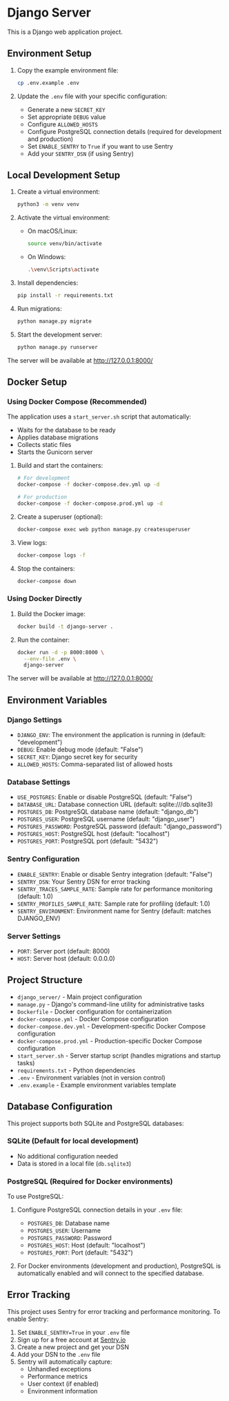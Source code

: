 # Django Server

This is a Django web application project.

## Environment Setup

1. Copy the example environment file:
   ```bash
   cp .env.example .env
   ```

2. Update the `.env` file with your specific configuration:
   - Generate a new `SECRET_KEY`
   - Set appropriate `DEBUG` value
   - Configure `ALLOWED_HOSTS`
   - Configure PostgreSQL connection details (required for development and production)
   - Set `ENABLE_SENTRY` to `True` if you want to use Sentry
   - Add your `SENTRY_DSN` (if using Sentry)

## Local Development Setup

1. Create a virtual environment:
   ```bash
   python3 -m venv venv
   ```

2. Activate the virtual environment:
   - On macOS/Linux:
     ```bash
     source venv/bin/activate
     ```
   - On Windows:
     ```bash
     .\venv\Scripts\activate
     ```

3. Install dependencies:
   ```bash
   pip install -r requirements.txt
   ```

4. Run migrations:
   ```bash
   python manage.py migrate
   ```

5. Start the development server:
   ```bash
   python manage.py runserver
   ```

The server will be available at http://127.0.0.1:8000/

## Docker Setup

### Using Docker Compose (Recommended)

The application uses a `start_server.sh` script that automatically:
- Waits for the database to be ready
- Applies database migrations
- Collects static files
- Starts the Gunicorn server

1. Build and start the containers:
   ```bash
   # For development
   docker-compose -f docker-compose.dev.yml up -d
   
   # For production
   docker-compose -f docker-compose.prod.yml up -d
   ```

2. Create a superuser (optional):
   ```bash
   docker-compose exec web python manage.py createsuperuser
   ```

3. View logs:
   ```bash
   docker-compose logs -f
   ```

4. Stop the containers:
   ```bash
   docker-compose down
   ```

### Using Docker Directly

1. Build the Docker image:
   ```bash
   docker build -t django-server .
   ```

2. Run the container:
   ```bash
   docker run -d -p 8000:8000 \
     --env-file .env \
     django-server
   ```

The server will be available at http://127.0.0.1:8000/

## Environment Variables

### Django Settings
- `DJANGO_ENV`: The environment the application is running in (default: "development")
- `DEBUG`: Enable debug mode (default: "False")
- `SECRET_KEY`: Django secret key for security
- `ALLOWED_HOSTS`: Comma-separated list of allowed hosts

### Database Settings
- `USE_POSTGRES`: Enable or disable PostgreSQL (default: "False")
- `DATABASE_URL`: Database connection URL (default: sqlite:///db.sqlite3)
- `POSTGRES_DB`: PostgreSQL database name (default: "django_db")
- `POSTGRES_USER`: PostgreSQL username (default: "django_user")
- `POSTGRES_PASSWORD`: PostgreSQL password (default: "django_password")
- `POSTGRES_HOST`: PostgreSQL host (default: "localhost")
- `POSTGRES_PORT`: PostgreSQL port (default: "5432")

### Sentry Configuration
- `ENABLE_SENTRY`: Enable or disable Sentry integration (default: "False")
- `SENTRY_DSN`: Your Sentry DSN for error tracking
- `SENTRY_TRACES_SAMPLE_RATE`: Sample rate for performance monitoring (default: 1.0)
- `SENTRY_PROFILES_SAMPLE_RATE`: Sample rate for profiling (default: 1.0)
- `SENTRY_ENVIRONMENT`: Environment name for Sentry (default: matches DJANGO_ENV)

### Server Settings
- `PORT`: Server port (default: 8000)
- `HOST`: Server host (default: 0.0.0.0)

## Project Structure

- `django_server/` - Main project configuration
- `manage.py` - Django's command-line utility for administrative tasks
- `Dockerfile` - Docker configuration for containerization
- `docker-compose.yml` - Docker Compose configuration
- `docker-compose.dev.yml` - Development-specific Docker Compose configuration
- `docker-compose.prod.yml` - Production-specific Docker Compose configuration
- `start_server.sh` - Server startup script (handles migrations and startup tasks)
- `requirements.txt` - Python dependencies
- `.env` - Environment variables (not in version control)
- `.env.example` - Example environment variables template

## Database Configuration

This project supports both SQLite and PostgreSQL databases:

### SQLite (Default for local development)
- No additional configuration needed
- Data is stored in a local file (`db.sqlite3`)

### PostgreSQL (Required for Docker environments)
To use PostgreSQL:

1. Configure PostgreSQL connection details in your `.env` file:
   - `POSTGRES_DB`: Database name
   - `POSTGRES_USER`: Username
   - `POSTGRES_PASSWORD`: Password
   - `POSTGRES_HOST`: Host (default: "localhost")
   - `POSTGRES_PORT`: Port (default: "5432")

2. For Docker environments (development and production), PostgreSQL is automatically enabled and will connect to the specified database.

## Error Tracking

This project uses Sentry for error tracking and performance monitoring. To enable Sentry:

1. Set `ENABLE_SENTRY=True` in your `.env` file
2. Sign up for a free account at [Sentry.io](https://sentry.io)
3. Create a new project and get your DSN
4. Add your DSN to the `.env` file
5. Sentry will automatically capture:
   - Unhandled exceptions
   - Performance metrics
   - User context (if enabled)
   - Environment information 